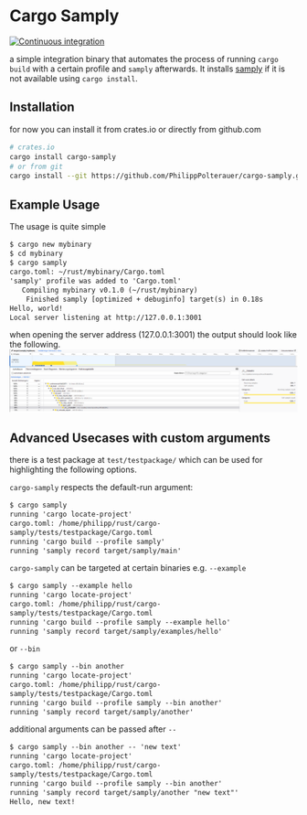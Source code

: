 # Cargo Samply

[![Continuous integration](https://github.com/PhilippPolterauer/cargo-samply/actions/workflows/ci.yml/badge.svg)](https://github.com/PhilippPolterauer/cargo-samply/actions/workflows/ci.yml)

a simple integration binary that automates the process of running `cargo build` with a certain profile and `samply` afterwards.
It installs [samply](https://github.com/mstange/samply) if it is not available using `cargo install`.

## Installation

for now you can install it from crates.io or directly from github.com

```bash
# crates.io
cargo install cargo-samply
# or from git
cargo install --git https://github.com/PhilippPolterauer/cargo-samply.git
```

## Example Usage

The usage is quite simple

```console
$ cargo new mybinary
$ cd mybinary
$ cargo samply
cargo.toml: ~/rust/mybinary/Cargo.toml
'samply' profile was added to 'Cargo.toml'
   Compiling mybinary v0.1.0 (~/rust/mybinary)
    Finished samply [optimized + debuginfo] target(s) in 0.18s
Hello, world!
Local server listening at http://127.0.0.1:3001
```

when opening the server address (127.0.0.1:3001) the output should look like the following.
![Samply Web View](https://raw.githubusercontent.com/PhilippPolterauer/cargo-samply/main/doc/samply-web.png)

## Advanced Usecases with custom arguments

there is a test package at `test/testpackage/` which can be used for highlighting the following options.

`cargo-samply` respects the default-run argument:

```console
$ cargo samply
running 'cargo locate-project'
cargo.toml: /home/philipp/rust/cargo-samply/tests/testpackage/Cargo.toml
running 'cargo build --profile samply'
running 'samply record target/samply/main'
```

`cargo-samply` can be targeted at certain binaries e.g. `--example`

```console
$ cargo samply --example hello
running 'cargo locate-project'
cargo.toml: /home/philipp/rust/cargo-samply/tests/testpackage/Cargo.toml
running 'cargo build --profile samply --example hello'
running 'samply record target/samply/examples/hello'
```

or `--bin`

```console
$ cargo samply --bin another
running 'cargo locate-project'
cargo.toml: /home/philipp/rust/cargo-samply/tests/testpackage/Cargo.toml
running 'cargo build --profile samply --bin another'
running 'samply record target/samply/another'
```

additional arguments can be passed after `--`

```console
$ cargo samply --bin another -- 'new text'
running 'cargo locate-project'
cargo.toml: /home/philipp/rust/cargo-samply/tests/testpackage/Cargo.toml
running 'cargo build --profile samply --bin another'
running 'samply record target/samply/another "new text"'
Hello, new text!
```
